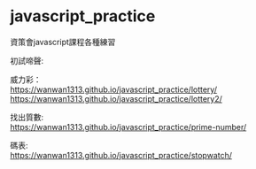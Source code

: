 # javascript_practice
資策會javascript課程各種練習

初試啼聲:

威力彩：<br>
https://wanwan1313.github.io/javascript_practice/lottery/ 
https://wanwan1313.github.io/javascript_practice/lottery2/

找出質數:<br>
https://wanwan1313.github.io/javascript_practice/prime-number/

碼表:<br>
https://wanwan1313.github.io/javascript_practice/stopwatch/
